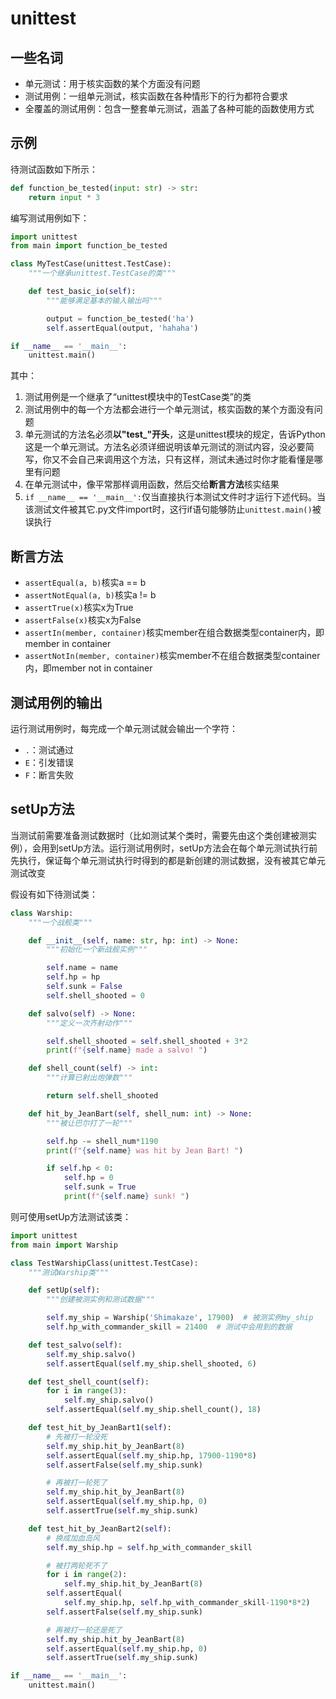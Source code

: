 # unittest

## 一些名词

* 单元测试：用于核实函数的某个方面没有问题
* 测试用例：一组单元测试，核实函数在各种情形下的行为都符合要求
* 全覆盖的测试用例：包含一整套单元测试，涵盖了各种可能的函数使用方式

## 示例

待测试函数如下所示：

```python
def function_be_tested(input: str) -> str:
    return input * 3
```

编写测试用例如下：

```python
import unittest
from main import function_be_tested

class MyTestCase(unittest.TestCase):
    """一个继承unittest.TestCase的类"""

    def test_basic_io(self):
        """能够满足基本的输入输出吗"""

        output = function_be_tested('ha')
        self.assertEqual(output, 'hahaha')

if __name__ == '__main__':
    unittest.main()
```

其中：
1. 测试用例是一个继承了“unittest模块中的TestCase类”的类
2. 测试用例中的每一个方法都会进行一个单元测试，核实函数的某个方面没有问题
3. 单元测试的方法名必须**以"test_"开头**，这是unittest模块的规定，告诉Python这是一个单元测试。方法名必须详细说明该单元测试的测试内容，没必要简写，你又不会自己来调用这个方法，只有这样，测试未通过时你才能看懂是哪里有问题
4. 在单元测试中，像平常那样调用函数，然后交给**断言方法**核实结果
5. `if __name__ == '__main__':`仅当直接执行本测试文件时才运行下述代码。当该测试文件被其它.py文件import时，这行if语句能够防止`unittest.main()`被误执行

## 断言方法

* `assertEqual(a, b)`核实a == b
* `assertNotEqual(a, b)`核实a != b
* `assertTrue(x)`核实x为True
* `assertFalse(x)`核实x为False
* `assertIn(member, container)`核实member在组合数据类型container内，即member in container
* `assertNotIn(member, container)`核实member不在组合数据类型container内，即member not in container

## 测试用例的输出

运行测试用例时，每完成一个单元测试就会输出一个字符：
* `.`：测试通过
* `E`：引发错误
* `F`：断言失败

## setUp方法

当测试前需要准备测试数据时（比如测试某个类时，需要先由这个类创建被测实例），会用到setUp方法。运行测试用例时，setUp方法会在每个单元测试执行前先执行，保证每个单元测试执行时得到的都是新创建的测试数据，没有被其它单元测试改变

假设有如下待测试类：

```python
class Warship:
    """一个战舰类"""

    def __init__(self, name: str, hp: int) -> None:
        """初始化一个新战舰实例"""

        self.name = name
        self.hp = hp
        self.sunk = False
        self.shell_shooted = 0

    def salvo(self) -> None:
        """定义一次齐射动作"""

        self.shell_shooted = self.shell_shooted + 3*2
        print(f"{self.name} made a salvo! ")

    def shell_count(self) -> int:
        """计算已射出炮弹数"""

        return self.shell_shooted

    def hit_by_JeanBart(self, shell_num: int) -> None:
        """被让巴尔打了一轮"""

        self.hp -= shell_num*1190
        print(f"{self.name} was hit by Jean Bart! ")

        if self.hp < 0:
            self.hp = 0
            self.sunk = True
            print(f"{self.name} sunk! ")
```

则可使用setUp方法测试该类：

```python
import unittest
from main import Warship

class TestWarshipClass(unittest.TestCase):
    """测试Warship类"""

    def setUp(self):
        """创建被测实例和测试数据"""

        self.my_ship = Warship('Shimakaze', 17900)  # 被测实例my_ship
        self.hp_with_commander_skill = 21400  # 测试中会用到的数据

    def test_salvo(self):
        self.my_ship.salvo()
        self.assertEqual(self.my_ship.shell_shooted, 6)

    def test_shell_count(self):
        for i in range(3):
            self.my_ship.salvo()
        self.assertEqual(self.my_ship.shell_count(), 18)

    def test_hit_by_JeanBart1(self):
        # 先被打一轮没死
        self.my_ship.hit_by_JeanBart(8)
        self.assertEqual(self.my_ship.hp, 17900-1190*8)
        self.assertFalse(self.my_ship.sunk)

        # 再被打一轮死了
        self.my_ship.hit_by_JeanBart(8)
        self.assertEqual(self.my_ship.hp, 0)
        self.assertTrue(self.my_ship.sunk)

    def test_hit_by_JeanBart2(self):
        # 换成加血岛风
        self.my_ship.hp = self.hp_with_commander_skill

        # 被打两轮死不了
        for i in range(2):
            self.my_ship.hit_by_JeanBart(8)
        self.assertEqual(
            self.my_ship.hp, self.hp_with_commander_skill-1190*8*2)
        self.assertFalse(self.my_ship.sunk)

        # 再被打一轮还是死了
        self.my_ship.hit_by_JeanBart(8)
        self.assertEqual(self.my_ship.hp, 0)
        self.assertTrue(self.my_ship.sunk)

if __name__ == '__main__':
    unittest.main()
```
